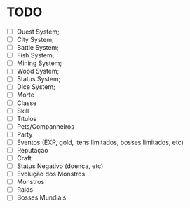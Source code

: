 # TODO
- [ ] Quest System;
- [ ] City System;
- [ ] Battle System;
- [ ] Fish System;
- [ ] Mining System;
- [ ] Wood System;
- [ ] Status System;
- [ ] Dice System;
- [ ] Morte
- [ ] Classe
- [ ] Skill
- [ ] Títulos
- [ ] Pets/Companheiros
- [ ] Party
- [ ] Eventos (EXP, gold, itens limitados, bosses limitados, etc)
- [ ] Reputação
- [ ] Craft
- [ ] Status Negativo (doença, etc)
- [ ] Evolução dos Monstros
- [ ] Monstros
- [ ] Raids
- [ ] Bosses Mundiais